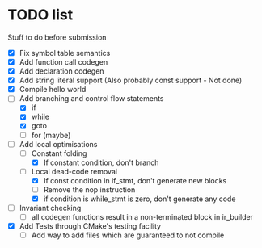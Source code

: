 # TODO list

Stuff to do before submission

- [x] Fix symbol table semantics
- [x] Add function call codegen
- [x] Add declaration codegen
- [x] Add string literal support (Also probably const support - Not done)
- [x] Compile hello world
- [ ] Add branching and control flow statements
  - [x] if
  - [x] while
  - [x] goto
  - [ ] for (maybe)
- [ ] Add local optimisations
  - [ ] Constant folding
    - [x] If constant condition, don't branch
  - [ ] Local dead-code removal
    - [x] If const condition in if_stmt, don't generate new blocks
    - [ ] Remove the nop instruction
    - [x] if condition is while_stmt is zero, don't generate any code
- [ ] Invariant checking
  - [ ] all codegen functions result in a non-terminated block in ir_builder
- [x] Add Tests through CMake's testing facility
  - [ ] Add way to add files which are guaranteed to not compile
